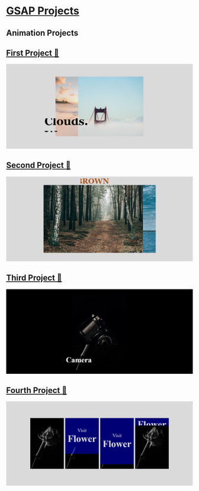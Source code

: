 # <a href="https://hadiraza04.github.io/gsap-projects/">GSAP Projects</a>
## Animation Projects

## <a href="https://hadiraza04.github.io/gsap-projects/gsap-01/index.html">First Project 🔗</a>
<img src="./assets/project-1.png">

## <a href="https://hadiraza04.github.io/gsap-projects/gsap-02/index.html">Second Project 🔗</a>
<img src="./assets/project-2.png">

## <a href="https://hadiraza04.github.io/gsap-projects/gsap-03/index.html">Third Project 🔗</a>
<img src="./assets/project-3.png">

## <a href="https://hadiraza04.github.io/gsap-projects/gsap-04/index.html">Fourth Project 🔗</a>
<img src="./assets/project-4.png">